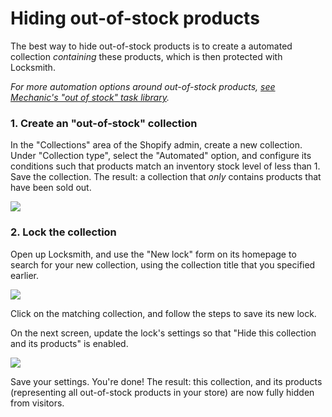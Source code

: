 # Hiding out-of-stock products

The best way to hide out-of-stock products is to create a automated collection _containing_ these products, which is then protected with Locksmith.

_For more automation options around out-of-stock products,_ [_see Mechanic's "out of stock" task library_](https://usemechanic.com/tasks/out%20of%20stock)_._

### 1. Create an "out-of-stock" collection

In the "Collections" area of the Shopify admin, create a new collection. Under "Collection type", select the "Automated" option, and configure its conditions such that products match an inventory stock level of less than 1. Save the collection. The result: a collection that _only_ contains products that have been sold out.

![](https://d33v4339jhl8k0.cloudfront.net/docs/assets/5ddd799f2c7d3a7e9ae472fc/images/5f0875842c7d3a10cbaa5a33/file-x1vszFO64Q.png)

### 2. Lock the collection

Open up Locksmith, and use the "New lock" form on its homepage to search for your new collection, using the collection title that you specified earlier.

![](https://d33v4339jhl8k0.cloudfront.net/docs/assets/5ddd799f2c7d3a7e9ae472fc/images/5f0876c12c7d3a10cbaa5a55/file-2K3Clfssna.png)

Click on the matching collection, and follow the steps to save its new lock.

On the next screen, update the lock's settings so that "Hide this collection and its products" is enabled.

![](https://d33v4339jhl8k0.cloudfront.net/docs/assets/5ddd799f2c7d3a7e9ae472fc/images/5f08771604286306f8068020/file-mqhvLzaCZW.png)

Save your settings. You're done! The result: this collection, and its products (representing all out-of-stock products in your store) are now fully hidden from visitors.
